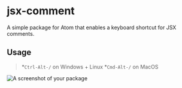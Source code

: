 # jsx-comment

A simple package for Atom that enables a keyboard shortcut for JSX comments.

## Usage

>*`Ctrl-Alt-/` on Windows + Linux
>*`Cmd-Alt-/` on MacOS

![A screenshot of your package](https://f.cloud.github.com/assets/69169/2290250/c35d867a-a017-11e3-86be-cd7c5bf3ff9b.gif)
